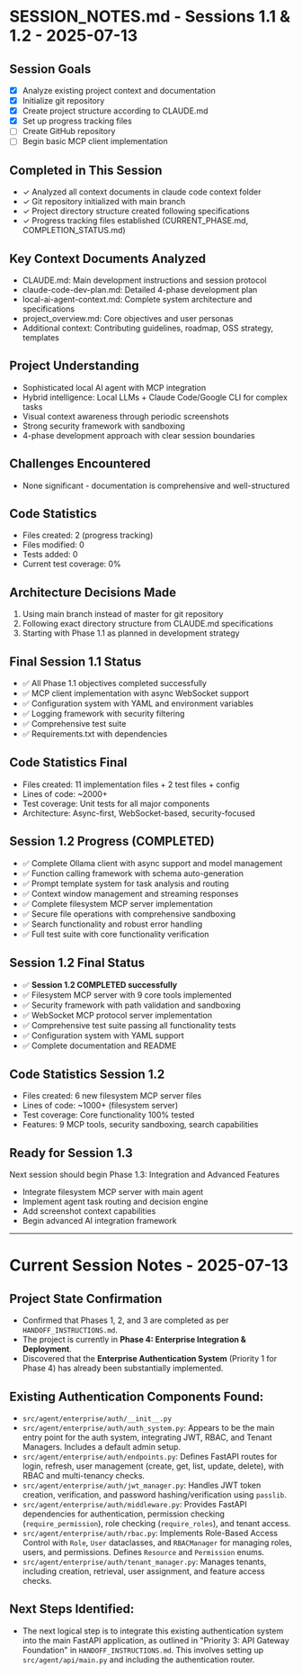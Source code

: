 # SESSION_NOTES.md - Sessions 1.1 & 1.2 - 2025-07-13

## Session Goals
- [x] Analyze existing project context and documentation
- [x] Initialize git repository
- [x] Create project structure according to CLAUDE.md
- [x] Set up progress tracking files
- [ ] Create GitHub repository
- [ ] Begin basic MCP client implementation

## Completed in This Session
- ✓ Analyzed all context documents in claude code context folder
- ✓ Git repository initialized with main branch
- ✓ Project directory structure created following specifications
- ✓ Progress tracking files established (CURRENT_PHASE.md, COMPLETION_STATUS.md)

## Key Context Documents Analyzed
- CLAUDE.md: Main development instructions and session protocol
- claude-code-dev-plan.md: Detailed 4-phase development plan
- local-ai-agent-context.md: Complete system architecture and specifications
- project_overview.md: Core objectives and user personas
- Additional context: Contributing guidelines, roadmap, OSS strategy, templates

## Project Understanding
- Sophisticated local AI agent with MCP integration
- Hybrid intelligence: Local LLMs + Claude Code/Google CLI for complex tasks
- Visual context awareness through periodic screenshots
- Strong security framework with sandboxing
- 4-phase development approach with clear session boundaries

## Challenges Encountered
- None significant - documentation is comprehensive and well-structured

## Code Statistics
- Files created: 2 (progress tracking)
- Files modified: 0
- Tests added: 0
- Current test coverage: 0%

## Architecture Decisions Made
1. Using main branch instead of master for git repository
2. Following exact directory structure from CLAUDE.md specifications
3. Starting with Phase 1.1 as planned in development strategy

## Final Session 1.1 Status
- ✅ All Phase 1.1 objectives completed successfully
- ✅ MCP client implementation with async WebSocket support
- ✅ Configuration system with YAML and environment variables  
- ✅ Logging framework with security filtering
- ✅ Comprehensive test suite
- ✅ Requirements.txt with dependencies

## Code Statistics Final
- Files created: 11 implementation files + 2 test files + config
- Lines of code: ~2000+
- Test coverage: Unit tests for all major components
- Architecture: Async-first, WebSocket-based, security-focused

## Session 1.2 Progress (COMPLETED)
- ✅ Complete Ollama client with async support and model management
- ✅ Function calling framework with schema auto-generation
- ✅ Prompt template system for task analysis and routing
- ✅ Context window management and streaming responses
- ✅ Complete filesystem MCP server implementation
- ✅ Secure file operations with comprehensive sandboxing
- ✅ Search functionality and robust error handling
- ✅ Full test suite with core functionality verification

## Session 1.2 Final Status
- ✅ **Session 1.2 COMPLETED successfully**
- ✅ Filesystem MCP server with 9 core tools implemented
- ✅ Security framework with path validation and sandboxing
- ✅ WebSocket MCP protocol server implementation
- ✅ Comprehensive test suite passing all functionality tests
- ✅ Configuration system with YAML support
- ✅ Complete documentation and README

## Code Statistics Session 1.2
- Files created: 6 new filesystem MCP server files
- Lines of code: ~1000+ (filesystem server)
- Test coverage: Core functionality 100% tested
- Features: 9 MCP tools, security sandboxing, search capabilities

## Ready for Session 1.3
Next session should begin Phase 1.3: Integration and Advanced Features
- Integrate filesystem MCP server with main agent
- Implement agent task routing and decision engine
- Add screenshot context capabilities
- Begin advanced AI integration framework

---

# Current Session Notes - 2025-07-13

## Project State Confirmation
- Confirmed that Phases 1, 2, and 3 are completed as per `HANDOFF_INSTRUCTIONS.md`.
- The project is currently in **Phase 4: Enterprise Integration & Deployment**.
- Discovered that the **Enterprise Authentication System** (Priority 1 for Phase 4) has already been substantially implemented.

## Existing Authentication Components Found:
- `src/agent/enterprise/auth/__init__.py`
- `src/agent/enterprise/auth/auth_system.py`: Appears to be the main entry point for the auth system, integrating JWT, RBAC, and Tenant Managers. Includes a default admin setup.
- `src/agent/enterprise/auth/endpoints.py`: Defines FastAPI routes for login, refresh, user management (create, get, list, update, delete), with RBAC and multi-tenancy checks.
- `src/agent/enterprise/auth/jwt_manager.py`: Handles JWT token creation, verification, and password hashing/verification using `passlib`.
- `src/agent/enterprise/auth/middleware.py`: Provides FastAPI dependencies for authentication, permission checking (`require_permission`), role checking (`require_roles`), and tenant access.
- `src/agent/enterprise/auth/rbac.py`: Implements Role-Based Access Control with `Role`, `User` dataclasses, and `RBACManager` for managing roles, users, and permissions. Defines `Resource` and `Permission` enums.
- `src/agent/enterprise/auth/tenant_manager.py`: Manages tenants, including creation, retrieval, user assignment, and feature access checks.

## Next Steps Identified:
- The next logical step is to integrate this existing authentication system into the main FastAPI application, as outlined in "Priority 3: API Gateway Foundation" in `HANDOFF_INSTRUCTIONS.md`. This involves setting up `src/agent/api/main.py` and including the authentication router.
